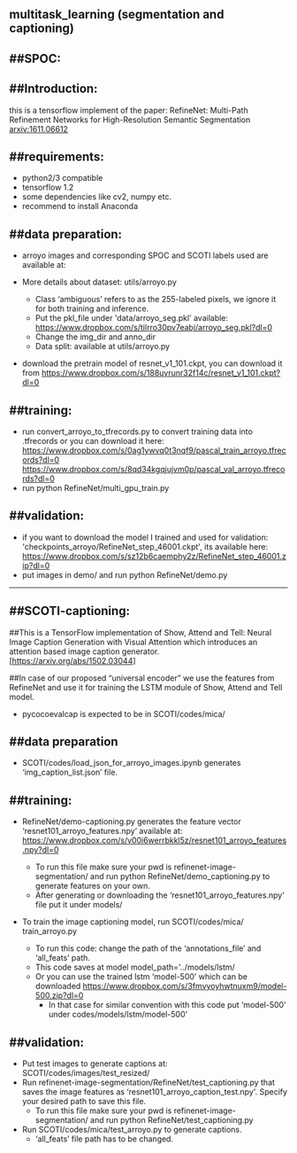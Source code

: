 ## multitask_learning (segmentation and captioning)

##SPOC:
--------------------------------------------------------------------------------------------------------------------

##Introduction:
--------------------------------------------------------------------------------------------------------------------
this is a tensorflow implement of the paper: RefineNet: Multi-Path Refinement Networks for High-Resolution Semantic Segmentation [arxiv:1611.06612](https://arxiv.org/abs/1611.06612)

##requirements:
--------------------------------------------------------------------------------------------------------------------
-	python2/3 compatible
-	tensorflow 1.2
-	some dependencies like cv2, numpy etc. 
-	recommend to install Anaconda

##data preparation:
--------------------------------------------------------------------------------------------------------------------
-	arroyo images and corresponding SPOC and SCOTI labels used are available at: 

-	More details about dataset: 
	utils/arroyo.py 
  	- Class ‘ambiguous’ refers to as the 255-labeled pixels, we ignore it for both training and inference.
	- Put the pkl_file under 'data/arroyo_seg.pkl' available: 
	https://www.dropbox.com/s/tilrro30pv7eabj/arroyo_seg.pkl?dl=0
	- Change the img_dir and anno_dir
	- Data split: available at utils/arroyo.py 
-	download the pretrain model of resnet_v1_101.ckpt, you can download it from 		         https://www.dropbox.com/s/188uyrunr32f14c/resnet_v1_101.ckpt?dl=0

##training:
--------------------------------------------------------------------------------------------------------------------
-	run convert_arroyo_to_tfrecords.py to convert training data into .tfrecords or you can download it here: 
https://www.dropbox.com/s/0ag1ywvq0t3nqf9/pascal_train_arroyo.tfrecords?dl=0 https://www.dropbox.com/s/8qd34kgqjujvm0p/pascal_val_arroyo.tfrecords?dl=0
-	run python RefineNet/multi_gpu_train.py 


##validation:
--------------------------------------------------------------------------------------------------------------------
-	if you want to download the model I trained and used for validation: 'checkpoints_arroyo/RefineNet_step_46001.ckpt', its available here:  https://www.dropbox.com/s/sz12b6caemphy2z/RefineNet_step_46001.zip?dl=0
-	put images in demo/ and run python RefineNet/demo.py



--------------------------------------------------------------------------------------------------------------------
##SCOTI-captioning:
--------------------------------------------------------------------------------------------------------------------
##This is a TensorFlow implementation of Show, Attend and Tell: Neural Image Caption Generation with Visual Attention which introduces an attention based image caption generator. [https://arxiv.org/abs/1502.03044]

##In case of our proposed “universal encoder” we use the features from RefineNet and use it for training the LSTM module of Show, Attend and Tell model.
-	pycocoevalcap is expected to be in SCOTI/codes/mica/

##data preparation
--------------------------------------------------------------------------------------------------------------------
- SCOTI/codes/load_json_for_arroyo_images.ipynb generates ‘img_caption_list.json’ file.

##training:
--------------------------------------------------------------------------------------------------------------------
- RefineNet/demo-captioning.py generates the feature vector ‘resnet101_arroyo_features.npy’ available at: https://www.dropbox.com/s/v00i6werrbkkl5z/resnet101_arroyo_features.npy?dl=0
	- To run this file make sure your pwd is refinenet-image-segmentation/ and run python RefineNet/demo_captioning.py to generate features on your own.
	- After generating or downloading the ‘resnet101_arroyo_features.npy’ file put it under models/

- To train the image captioning model, run SCOTI/codes/mica/ train_arroyo.py

	- To run this code: change the path of the ‘annotations_file’ and ‘all_feats’ path.
	- This code saves at model model_path='../models/lstm/
	- Or you can use the trained lstm ‘model-500’ which can be downloaded https://www.dropbox.com/s/3fmvyoyhwtnuxm9/model-500.zip?dl=0
		- In that case for similar convention with this code put ‘model-500’ under codes/models/lstm/model-500'

##validation:
--------------------------------------------------------------------------------------------------------------------
-	Put test images to generate captions at: SCOTI/codes/images/test_resized/
-	Run refinenet-image-segmentation/RefineNet/test_captioning.py that saves the image features as ‘resnet101_arroyo_caption_test.npy'. Specify your desired path to save this file. 
	- To run this file make sure your pwd is refinenet-image-segmentation/ and run python RefineNet/test_captioning.py 
-	Run SCOTI/codes/mica/test_arroyo.py to generate captions. 
	- ‘all_feats’ file path has to be changed.


